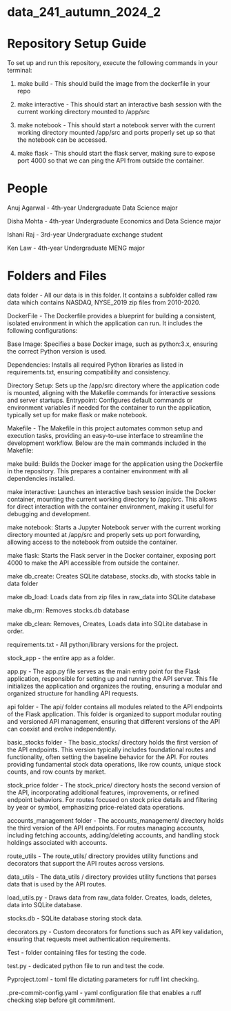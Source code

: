 # data_241_autumn_2024_2

# Repository Setup Guide

To set up and run this repository, execute the following commands in your terminal:

1. make build - This should build the image from the dockerfile in your repo

2. make interactive - This should start an interactive bash session with the current working directory mounted to /app/src

3. make notebook - This should start a notebook server with the current working directory mounted /app/src and ports properly set up so that the notebook can be accessed.

4. make flask - This should start the flask server, making sure to expose port 4000 so that we can ping the API from outside the container.

# People

Anuj Agarwal - 4th-year Undergraduate Data Science major

Disha Mohta - 4th-year Undergraduate Economics and Data Science major

Ishani Raj - 3rd-year Undergraduate exchange student

Ken Law - 4th-year Undergraduate MENG major

# Folders and Files

data folder - All our data is in this folder. It contains a subfolder called raw data which contains NASDAQ, NYSE_2019 zip files from 2010-2020.


DockerFile - The Dockerfile provides a blueprint for building a consistent, isolated environment in which the application can run. It includes the following configurations:


Base Image: Specifies a base Docker image, such as python:3.x, ensuring the correct Python version is used.


Dependencies: Installs all required Python libraries as listed in requirements.txt, ensuring compatibility and consistency.


Directory Setup: Sets up the /app/src directory where the application code is mounted, aligning with the Makefile commands for interactive sessions and server startups.
Entrypoint: Configures default commands or environment variables if needed for the container to run the application, typically set up for make flask or make notebook.


Makefile - The Makefile in this project automates common setup and execution tasks, providing an easy-to-use interface to streamline the development workflow. Below are the main commands included in the Makefile:


make build: Builds the Docker image for the application using the Dockerfile in the repository. This prepares a container environment with all dependencies installed.


make interactive: Launches an interactive bash session inside the Docker container, mounting the current working directory to /app/src. This allows for direct interaction with the container environment, making it useful for debugging and development.


make notebook: Starts a Jupyter Notebook server with the current working directory mounted at /app/src and properly sets up port forwarding, allowing access to the notebook from outside the container.


make flask: Starts the Flask server in the Docker container, exposing port 4000 to make the API accessible from outside the container.


make db_create: Creates SQLite database, stocks.db, with stocks table in data folder


make db_load: Loads data from zip files in raw_data into SQLite database


make db_rm: Removes stocks.db database


make db_clean: Removes, Creates, Loads data into SQLite database in order.


requirements.txt - All python/library versions for the project.


stock_app - the entire app as a folder.


app.py - The app.py file serves as the main entry point for the Flask application, responsible for setting up and running the API server. This file initializes the application and organizes the routing, ensuring a modular and organized structure for handling API requests.


api folder - The api/ folder contains all modules related to the API endpoints of the Flask application. This folder is organized to support modular routing and versioned API management, ensuring that different versions of the API can coexist and evolve independently.


basic_stocks folder - The basic_stocks/ directory holds the first version of the API endpoints. This version typically includes foundational routes and functionality, often setting the baseline behavior for the API. For routes providing fundamental stock data operations, like row counts, unique stock counts, and row counts by market.


stock_price folder - The stock_price/ directory hosts the second version of the API, incorporating additional features, improvements, or refined endpoint behaviors. For routes focused on stock price details and filtering by year or symbol, emphasizing price-related data operations.


accounts_management folder - The accounts_management/ directory holds the third version of the API endpoints. For routes managing accounts, including fetching accounts, adding/deleting accounts, and handling stock holdings associated with accounts.


route_utils - The route_utils/ directory provides utility functions and decorators that support the API routes across versions.


data_utils - The data_utils / directory provides utility functions that parses data that is used by the API routes.


load_utils.py - Draws data from raw_data folder. Creates, loads, deletes, data into SQLite database.


stocks.db - SQLite database storing stock data.


decorators.py - Custom decorators for functions such as API key validation, ensuring that requests meet authentication requirements.


Test - folder containing files for testing the code.


test.py - dedicated python file to run and test the code.


Pyproject.toml - toml file dictating parameters for ruff lint checking.


.pre-commit-config.yaml - yaml configuration file that enables a ruff checking step before git commitment.
